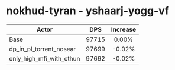 # nokhud-tyran - yshaarj-yogg-vf
| Actor | DPS | Increase |
|---|:---:|:---:|
|Base|97715|0.00%|
|dp_in_pl_torrent_nosear|97699|-0.02%|
|only_high_mfi_with_cthun|97692|-0.02%|

